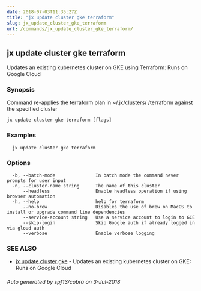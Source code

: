 ```yaml
---
date: 2018-07-03T11:35:27Z
title: "jx update cluster gke terraform"
slug: jx_update_cluster_gke_terraform
url: /commands/jx_update_cluster_gke_terraform/
---
```

## jx update cluster gke terraform

Updates an existing kubernetes cluster on GKE using Terraform: Runs on Google Cloud

### Synopsis

Command re-applies the terraform plan in ~/.jx/clusters/ <cluster>/terraform against the specified cluster

```
jx update cluster gke terraform [flags]
```

### Examples

```
  jx update cluster gke terraform
```

### Options

```
  -b, --batch-mode               In batch mode the command never prompts for user input
  -n, --cluster-name string      The name of this cluster
      --headless                 Enable headless operation if using browser automation
  -h, --help                     help for terraform
      --no-brew                  Disables the use of brew on MacOS to install or upgrade command line dependencies
      --service-account string   Use a service account to login to GCE
      --skip-login               Skip Google auth if already logged in via gloud auth
      --verbose                  Enable verbose logging
```

### SEE ALSO

* [jx update cluster gke](/commands/jx_update_cluster_gke/)	 - Updates an existing kubernetes cluster on GKE: Runs on Google Cloud

###### Auto generated by spf13/cobra on 3-Jul-2018
